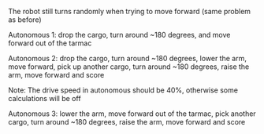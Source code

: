 The robot still turns randomly when trying to move forward (same problem as before)

Autonomous 1: drop the cargo, turn around ~180 degrees, and move forward out of the tarmac

Autonomous 2: drop the cargo, turn around ~180 degrees, lower the arm, move forward, pick up another cargo, turn around ~180 degrees, raise the arm, move forward and score

Note: The drive speed in autonomous should be 40%, otherwise some calculations will be off

Autonomous 3: lower the arm, move forward out of the tarmac, pick another cargo, turn around ~180 degrees, raise the arm, move forward and score

